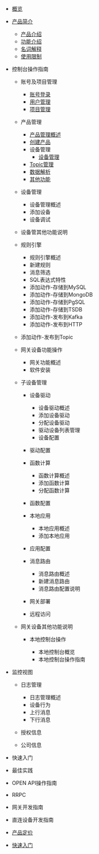 
* [概览](/uiot-stack/README)
* [产品简介](/uiot-stack/产品简介/)
    * [产品介绍](/uiot-stack/产品简介/产品介绍)
    * [功能介绍](/uiot-stack/产品简介/功能介绍)
    * [名词解释](/uiot-stack/产品简介/名词解释)
    * [使用限制](/uiot-stack/产品简介/使用限制)
* 控制台操作指南

    * 账号及项目管理
        * [账号登录](/uiot-stack/控制台操作指南/账号及项目管理/账号登录)
        * [用户管理](/uiot-stack/控制台操作指南/账号及项目管理/用户管理)
        * [项目管理](/uiot-stack/控制台操作指南/账号及项目管理/项目管理)
        
    * 产品管理

        * [产品管理概述](/uiot-stack/控制台操作指南/产品管理/产品管理概述)
        * [创建产品](/uiot-stack/控制台操作指南/产品管理/创建产品)
        * 设备管理
          * [设备管理](/uiot-stack/控制台操作指南/产品管理/设备管理/设备管理)
        * [Topic管理](/uiot-stack/控制台操作指南/产品管理/Topic管理)
        * [数据解析](/uiot-stack/控制台操作指南/产品管理/数据解析)
        * [其他功能](/uiot-stack/控制台操作指南/产品管理/其他功能)
  * 设备管理
  
    * 设备管理概述
    * 添加设备
    * 设备调试
  * 设备管其他功能说明
  * 规则引擎
  
    * 规则引擎概述
    * 新建规则
    * 消息筛选
    * SQL表达式特性
    * 添加动作-存储到MySQL
    * 添加动作-存储到MongoDB
    * 添加动作-存储到PgSQL
    * 添加动作-存储到TSDB
    * 添加动作-发布到Kafka
    * 添加动作-发布到HTTP
  * 添加动作-发布到Topic
  * 网关设备功能操作
  
    * 网关功能概述
    * 软件安装
  * 子设备管理
    * 设备驱动
  
      * 设备驱动概述
      * 添加设备驱动
      * 分配设备驱动
      * 驱动设备列表管理
      * 设备配置
    * 驱动配置
    * 函数计算
  
      * 函数计算概述
      * 添加函数计算
      * 分配函数计算
    * 函数配置
    * 本地应用
  
      * 本地应用概述
      * 添加本地应用
    * 应用配置
    * 消息路由
  
      * 消息路由概述
      * 新建消息路由
      * 消息路由配置说明
    * 网关部署
    * 远程访问
  * 网关设备其他功能说明
    * 本地控制台操作
  
      * 本地控制台概览
      * 本地控制台操作指南
* 监控视图
  * 日志管理
  
    * 日志管理概述
    * 设备行为
    * 上行消息
    * 下行消息
  * 授权信息
  * 公司信息
* 快速入门
* 最佳实践
* OPEN API操作指南
* RRPC
* 网关开发指南
* 直连设备开发指南
* [产品定价](/uiot-stack/pricing)
* [快速入门](/uiot-stack/quick_start/)



